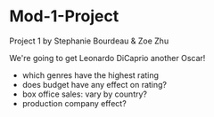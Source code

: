 # Mod-1-Project
Project 1 by Stephanie Bourdeau & Zoe Zhu

We're going to get Leonardo DiCaprio another Oscar!
- which genres have the highest rating
- does budget have any effect on rating?
- box office sales: vary by country?
- production company effect?
